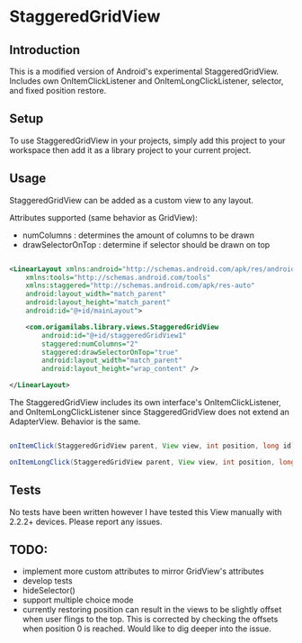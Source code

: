 StaggeredGridView
=======

## Introduction

This is a modified version of Android's experimental StaggeredGridView. Includes own OnItemClickListener and OnItemLongClickListener, selector, and fixed position restore.

## Setup

To use StaggeredGridView in your projects, simply add this project to your workspace then add it as a library project to your current project. 

## Usage

StaggeredGridView can be added as a custom view to any layout. 

Attributes supported (same behavior as GridView): 
 * numColumns : determines the amount of columns to be drawn
 * drawSelectorOnTop : determine if selector should be drawn on top

```xml

<LinearLayout xmlns:android="http://schemas.android.com/apk/res/android"
    xmlns:tools="http://schemas.android.com/tools"
    xmlns:staggered="http://schemas.android.com/apk/res-auto"
    android:layout_width="match_parent"
    android:layout_height="match_parent"
    android:id="@+id/mainLayout">

    <com.origamilabs.library.views.StaggeredGridView
        android:id="@+id/staggeredGridView1"
        staggered:numColumns="2"
        staggered:drawSelectorOnTop="true"
        android:layout_width="match_parent"
        android:layout_height="wrap_content" />

</LinearLayout>
```
The StaggeredGridView includes its own interface's OnItemClickListener, and OnItemLongClickListener since StaggeredGridView does not extend an AdapterView. Behavior is the same.

```java

onItemClick(StaggeredGridView parent, View view, int position, long id);

onItemLongClick(StaggeredGridView parent, View view, int position, long id);
```

## Tests

No tests have been written however I have tested this View manually with 2.2.2+ devices. Please report any issues.


## TODO:

* implement more custom attributes to mirror GridView's attributes
* develop tests
* hideSelector()
* support multiple choice mode
* currently restoring position can result in the views to be slightly offset when user flings to the top. This is corrected by checking the offsets when position 0 is reached. Would like to dig deeper into the issue. 

